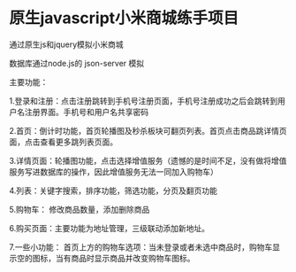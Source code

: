 # 原生javascript小米商城练手项目
通过原生js和jquery模拟小米商城

数据库通过node.js的 json-server 模拟

主要功能：

1.登录和注册：点击注册跳转到手机号注册页面，手机号注册成功之后会跳转到用户名注册界面。手机号和用户名共享密码

2.首页：倒计时功能，首页轮播图及秒杀板块可翻页列表。首页点击商品跳详情页面，点击查看更多跳列表页面。

3.详情页面：轮播图功能，点击选择增值服务（遗憾的是时间不足，没有做将增值服务写进数据库的操作，因此增值服务无法一同加入购物车）

4.列表：关键字搜索，排序功能，筛选功能，分页及翻页功能

5.购物车： 修改商品数量，添加删除商品

6.购买页面：主要功能为地址管理，三级联动添加新地址。

7.一些小功能： 首页上方的购物车选项：当未登录或者未选中商品时，购物车显示空的图标，当有商品时显示商品并改变购物车图标。 
